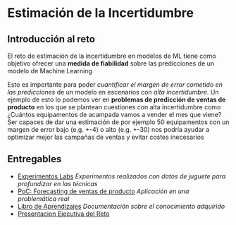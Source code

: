 
# Estimación de la Incertidumbre 

## Introducción al reto

El reto de estimación de la incertidumbre en modelos de ML tiene como objetivo ofrecer una **medida de fiabilidad** sobre las predicciones de un modelo de Machine Learning

Esto es importante para poder *cuantificar el margen de error cometido en las predicciones* de un modelo en escenarios con *alta incertidumbre*. Un ejemplo de esto lo podemos ver en **problemas de predicción de ventas de producto** en los que se plantean cuestiones con alta incertidumbre como ¿Cuántos equipamentos de acampada vamos a vender el mes que viene? Ser capaces de dar una estimación de por ejemplo 50 equipamentos con un margen de error bajo (e.g. +-4) o alto (e.g. +-30) nos podría ayudar a optimizar mejor las campañas de ventas y evitar costes inecesarios

## Entregables

* [Experimentos Labs](/labs_experiments) *Experimentos realizados con datos de juguete para profundizar en las técnicas*
* [PoC: Forecasting de ventas de producto](/poc_forecasting_uncertainty) *Aplicación en una problemática real*
* [Libro de Aprendizajes](/docs/README.md) *Documentación sobre el conocimiento adquirido*
* [Presentacion Ejecutiva del Reto](https://docs.google.com/presentation/d/1mRkL54FNAwC0YNSKmbeWWg-IJNR2ch6oCLktIXDMjfc) 

